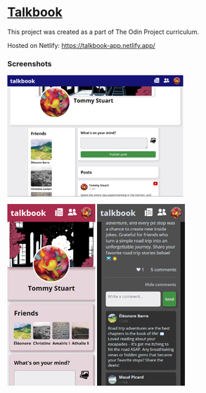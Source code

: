 # [Talkbook](https://talkbook-app.netlify.app/)

This project was created as a part of The Odin Project curriculum.

Hosted on Netlify: https://talkbook-app.netlify.app/

### Screenshots
<img src="./screenshots/desktop_1.png" width="400"/>

<img src="./screenshots/mobile_1.png" width="200"/> <img src="./screenshots/mobile_2.png" width="200"/>
